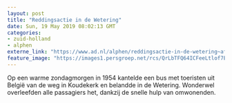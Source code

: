 ```yaml
---
layout: post
title: "Reddingsactie in de Wetering"
date: Sun, 19 May 2019 08:02:13 GMT
categories: 
- zuid-holland 
- alphen 
externe_link: "https://www.ad.nl/alphen/reddingsactie-in-de-wetering~afd80392/"
feature_image: "https://images1.persgroep.net/rcs/QrLbTFQ64ICFeeLtlof7EbojxgU/diocontent/146789198/_fitwidth/400/?appId=21791a8992982cd8da851550a453bd7f&quality=0.7"
---
```


Op een warme zondagmorgen in 1954 kantelde een bus met toeristen uit België van de weg in Koudekerk en belandde in de Wetering. Wonderwel overleefden alle passagiers het, dankzij de snelle hulp van omwonenden.
